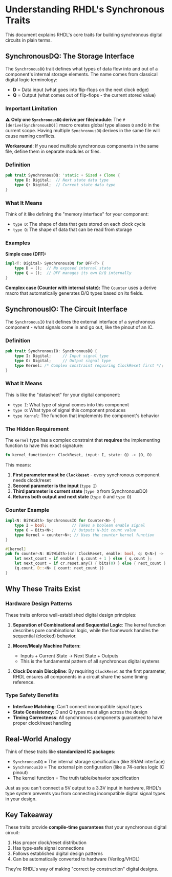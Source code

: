# Understanding RHDL's Synchronous Traits

This document explains RHDL's core traits for building synchronous digital circuits in plain terms.

## SynchronousDQ: The Storage Interface

The `SynchronousDQ` trait defines what types of data flow into and out of a component's internal storage elements. The name comes from classical digital logic terminology:

- **D** = Data input (what goes into flip-flops on the next clock edge)
- **Q** = Output (what comes out of flip-flops - the current stored value)

### Important Limitation

⚠️ **Only one `SynchronousDQ` derive per file/module**: The `#[derive(SynchronousDQ)]` macro creates global type aliases `Q` and `D` in the current scope. Having multiple `SynchronousDQ` derives in the same file will cause naming conflicts.

**Workaround**: If you need multiple synchronous components in the same file, define them in separate modules or files.

### Definition
```rust
pub trait SynchronousDQ: 'static + Sized + Clone {
    type D: Digital;  // Next state data type
    type Q: Digital;  // Current state data type  
}
```

### What It Means
Think of it like defining the "memory interface" for your component:
- `type D`: The shape of data that gets stored on each clock cycle
- `type Q`: The shape of data that can be read from storage

### Examples

**Simple case (DFF):**
```rust
impl<T: Digital> SynchronousDQ for DFF<T> {
    type D = ();  // No exposed internal state
    type Q = ();  // DFF manages its own D/Q internally
}
```

**Complex case (Counter with internal state):**
The `Counter` uses a derive macro that automatically generates D/Q types based on its fields.

## SynchronousIO: The Circuit Interface  

The `SynchronousIO` trait defines the external interface of a synchronous component - what signals come in and go out, like the pinout of an IC.

### Definition
```rust
pub trait SynchronousIO: SynchronousDQ {
    type I: Digital;     // Input signal type
    type O: Digital;     // Output signal type
    type Kernel: /* Complex constraint requiring ClockReset first */;
}
```

### What It Means
This is like the "datasheet" for your digital component:
- `type I`: What type of signal comes into this component
- `type O`: What type of signal this component produces
- `type Kernel`: The function that implements the component's behavior

### The Hidden Requirement
The `Kernel` type has a complex constraint that **requires** the implementing function to have this exact signature:
```rust
fn kernel_function(cr: ClockReset, input: I, state: Q) -> (O, D)
```

This means:
1. **First parameter must be `ClockReset`** - every synchronous component needs clock/reset
2. **Second parameter is the input** (`type I`)  
3. **Third parameter is current state** (`type Q` from SynchronousDQ)
4. **Returns both output and next state** (`type O` and `type D`)

### Counter Example
```rust
impl<N: BitWidth> SynchronousIO for Counter<N> {
    type I = bool;           // Takes a boolean enable signal
    type O = Bits<N>;        // Outputs N-bit count value
    type Kernel = counter<N>; // Uses the counter kernel function
}

#[kernel]
pub fn counter<N: BitWidth>(cr: ClockReset, enable: bool, q: Q<N>) -> (Bits<N>, D<N>) {
    let next_count = if enable { q.count + 1 } else { q.count };
    let next_count = if cr.reset.any() { bits(0) } else { next_count };
    (q.count, D::<N> { count: next_count })
}
```

## Why These Traits Exist

### Hardware Design Patterns
These traits enforce well-established digital design principles:

1. **Separation of Combinational and Sequential Logic**: The kernel function describes pure combinational logic, while the framework handles the sequential (clocked) behavior.

2. **Moore/Mealy Machine Pattern**: 
   - Inputs + Current State → Next State + Outputs
   - This is the fundamental pattern of all synchronous digital systems

3. **Clock Domain Discipline**: By requiring `ClockReset` as the first parameter, RHDL ensures all components in a circuit share the same timing reference.

### Type Safety Benefits
- **Interface Matching**: Can't connect incompatible signal types
- **State Consistency**: D and Q types must align across the design
- **Timing Correctness**: All synchronous components guaranteed to have proper clock/reset handling

## Real-World Analogy

Think of these traits like **standardized IC packages**:

- `SynchronousDQ` = The internal storage specification (like SRAM interface)
- `SynchronousIO` = The external pin configuration (like a 74-series logic IC pinout)
- The kernel function = The truth table/behavior specification

Just as you can't connect a 5V output to a 3.3V input in hardware, RHDL's type system prevents you from connecting incompatible digital signal types in your design.

## Key Takeaway

These traits provide **compile-time guarantees** that your synchronous digital circuit:
1. Has proper clock/reset distribution
2. Has type-safe signal connections  
3. Follows established digital design patterns
4. Can be automatically converted to hardware (Verilog/VHDL)

They're RHDL's way of making "correct by construction" digital designs.